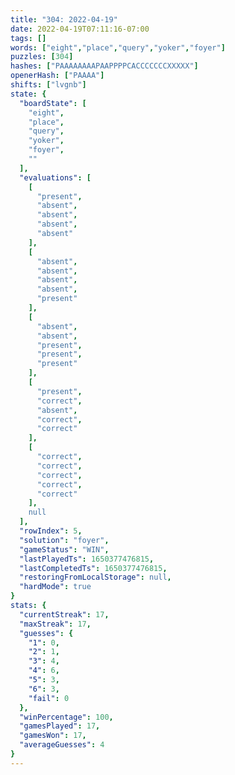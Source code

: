 ```yaml
---
title: "304: 2022-04-19"
date: 2022-04-19T07:11:16-07:00
tags: []
words: ["eight","place","query","yoker","foyer"]
puzzles: [304]
hashes: ["PAAAAAAAAPAAPPPPCACCCCCCCXXXXX"]
openerHash: ["PAAAA"]
shifts: ["lvgnb"]
state: {
  "boardState": [
    "eight",
    "place",
    "query",
    "yoker",
    "foyer",
    ""
  ],
  "evaluations": [
    [
      "present",
      "absent",
      "absent",
      "absent",
      "absent"
    ],
    [
      "absent",
      "absent",
      "absent",
      "absent",
      "present"
    ],
    [
      "absent",
      "absent",
      "present",
      "present",
      "present"
    ],
    [
      "present",
      "correct",
      "absent",
      "correct",
      "correct"
    ],
    [
      "correct",
      "correct",
      "correct",
      "correct",
      "correct"
    ],
    null
  ],
  "rowIndex": 5,
  "solution": "foyer",
  "gameStatus": "WIN",
  "lastPlayedTs": 1650377476815,
  "lastCompletedTs": 1650377476815,
  "restoringFromLocalStorage": null,
  "hardMode": true
}
stats: {
  "currentStreak": 17,
  "maxStreak": 17,
  "guesses": {
    "1": 0,
    "2": 1,
    "3": 4,
    "4": 6,
    "5": 3,
    "6": 3,
    "fail": 0
  },
  "winPercentage": 100,
  "gamesPlayed": 17,
  "gamesWon": 17,
  "averageGuesses": 4
}
---
```


<!-- more -->

